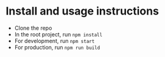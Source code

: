 # Install and usage instructions

-   Clone the repo
-   In the root project, run `npm install`
-   For development, run `npm start`
-   For production, run `npm run build`


